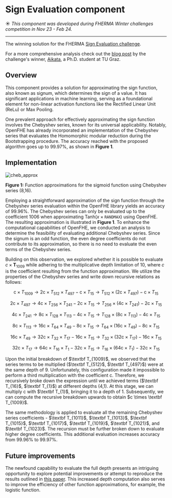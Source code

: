 # Sign Evaluation component
☀️ *This component was developed during FHERMA Winter challenges competition in Nov 23 - Feb 24.*

---
The winning solution for the FHERMA [Sign Evaluation challenge](https://fherma.io/challenges/652bf668485c878710fd020a).

For a more comprehensive analysis check out the [blog post](https://fherma.io/content/65de3f45bfa5f4ea4471701c) by the challenge's winner, [Aikata](https://www.iaik.tugraz.at/person/aikata-aikata/), a Ph.D. student at TU Graz.

## Overview

This component provides a solution for approximating the sign function, also known as signum, which determines the sign of a value.
It has significant applications in machine learning, serving as a foundational element for non-linear activation functions like the Rectified Linear Unit (ReLu) or Max Pooling.

One prevalent approach for effectively approximating the sign function involves the Chebyshev series, known for its universal applicability.
Notably, OpenFHE has already incorporated an implementation of the Chebyshev series that evaluates the Homomorphic modular reduction during the Bootstrapping procedure.
The accuracy reached with the proposed algorithm goes up to $99.97\%$, as shown in **Figure 1**.

## Implementation

![cheb_approx](https://hackmd.io/_uploads/Bkj5FNI3T.png)

**Figure 1:** Function approximations for the sigmoid function using Chebyshev series (8,16).

Employing a straightforward approximation of the sign function through the Chebyshev series evaluation within the OpenFHE library yields an accuracy of $99.96\%$.
The Chebyshev series can only be evaluated up to the coefficient $1006$ when approximating $\text{Tanh}(x\times\texttt{RANDMAX})$ using OpenFHE.
The resulting approximation is illustrated in **Figure 1**.
To enhance the computational capabilities of OpenFHE, we conducted an analysis to determine the feasibility of evaluating additional Chebyshev series.
Since the signum is an odd function, the even degree coefficients do not contribute to its approximation, so there is no need to evaluate the even terms of the Chebyshev series.

Building on this observation, we explored whether it is possible to evaluate $c \times\textbf{T}_{1009}$ while adhering to the multiplicative depth limitation of 10, where $c$ is the coefficient resulting from the function approximation.
We utilize the properties of the Chebyshev series and write down recursive relations as follows:

$$
    \text{c}\times T_{1009}  \rightarrow \text{2c}\times T_{512}\times T_{497}-\text{c}\times T_{15} \rightarrow   T_{512}\times(\text{2c}\times T_{497})-\text{c}\times T_{15}
$$

$$
    \text{2c}\times T_{497} \rightarrow  \text{4c}\times T_{256}\times T_{241}-\text{2c}\times T_{15} \rightarrow   T_{256}\times(\text{4c}\times T_{241})-\text{2c}\times T_{15}
$$

$$
    \text{4c}\times T_{241} \rightarrow  \text{8c}\times T_{128}\times T_{113}-\text{4c}\times T_{15} \rightarrow   T_{128}\times(\text{8c}\times T_{113})-\text{4c}\times T_{15}
$$

$$
    \text{8c}\times T_{113} \rightarrow  \text{16c}\times T_{64}\times T_{49}-\text{8c}\times T_{15} \rightarrow   T_{64}\times(\text{16c}\times T_{49})-\text{8c}\times T_{15}
$$

$$
    \text{16c}\times T_{49} \rightarrow  \text{32c}\times T_{32}\times T_{17}-\text{16c}\times T_{15} \rightarrow   T_{32}\times(\text{32c}\times T_{17})-\text{16c}\times T_{15}
$$

$$
    \text{32c}\times T_{17} \rightarrow  \text{64c}\times T_{16}\times T_{1}-\text{32c}\times T_{15} \rightarrow   T_{16}\times(\text{64c}\times T_{1})-\text{32c}\times T_{15}
$$

Upon the initial breakdown of $\textbf T_{1009}$, we observed that the series terms to be multiplied ($\textbf T_{512}$, $\textbf T_{497}$) were at the same depth of 9.
Unfortunately, this configuration made it impossible to perform a third multiplication with the coefficient $\text{c}$.
Therefore, we recursively broke down the expression until we achieved terms ($\textbf T_{16}$, $\textbf T_{1}$) at different depths (4,1).
At this stage, we can multiply $\text{c}$ with $\textbf T_{1}$, bringing it to a depth of 1.
Subsequently, we can compute the recursive breakdown upwards to obtain $c \times \textbf T_{1009}$.

The same methodology is applied to evaluate all the remaining Chebyshev series coefficients - $\textbf T_{1011}$, $\textbf T_{1013}$, $\textbf T_{1015}$, $\textbf T_{1017}$, $\textbf T_{1019}$, $\textbf T_{1021}$, and $\textbf T_{1023}$.
The recursion must be further broken down to evaluate higher degree coefficients.
This additional evaluation increases accuracy from $99.96\%$ to $99.97\%$.

## Future improvements

The newfound capability to evaluate the full depth presents an intriguing opportunity to explore potential improvements or attempt to reproduce the results outlined in [this paper](https://eprint.iacr.org/2020/834).
This increased depth computation also serves to improve the efficiency of other function approximations, for example, the logistic function.
